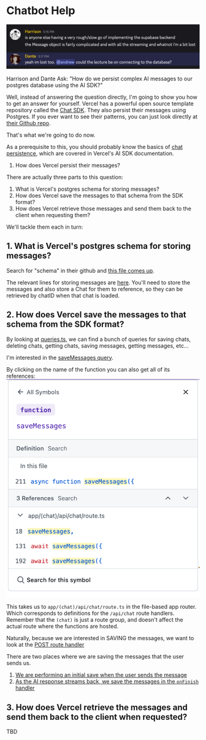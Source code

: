 # Chatbot Help

![Help](help.png)

Harrison and Dante Ask:
"How do we persist complex AI messages to our postgres database using the AI SDK?"


Well, instead of answering the question directly, I'm going to show you how to get an answer for yourself. Vercel has a powerful open source template repository called the [Chat SDK](https://chat-sdk.dev/). They also persist their messages using Postgres. If you ever want to see their patterns, you can just look directly at [their Github repo](https://github.com/vercel/ai-chatbot).

That's what we're going to do now.

As a prerequisite to this, you should probably know the basics of [chat persistence](https://ai-sdk.dev/docs/ai-sdk-ui/chatbot-message-persistence), which are covered in Vercel's AI SDK documentation.


1. How does Vercel persist their messages?

There are actually three parts to this question:

1. What is Vercel's postgres schema for storing messages?
2. How does Vercel save the messages to that schema from the SDK format?
3. How does Vercel retrieve those messages and send them back to the client when requesting them?


We'll tackle them each in turn:

## 1. What is Vercel's postgres schema for storing messages?

Search for "schema" in their github and [this file comes up](https://github.com/vercel/ai-chatbot/blob/7d8e71383f55c766ca575da2cac0a8d89283c031/lib/db/schema.ts).

The relevant lines for storing messages are [here](https://github.com/vercel/ai-chatbot/blob/7d8e71383f55c766ca575da2cac0a8d89283c031/lib/db/schema.ts#L50-L59). You'll need to store the messages and also store a Chat for them to reference, so they can be retrieved by chatID when that chat is loaded.


## 2. How does Vercel save the messages to that schema from the SDK format?

By looking at [queries.ts](https://github.com/vercel/ai-chatbot/blob/7d8e71383f55c766ca575da2cac0a8d89283c031/lib/db/queries.ts), we can find a bunch of queries for saving chats, deleting chats, getting chats, saving messages, getting messages, etc...

I'm interested in the [saveMessages query](https://github.com/vercel/ai-chatbot/blob/7d8e71383f55c766ca575da2cac0a8d89283c031/lib/db/queries.ts#L211-L221).

By clicking on the name of the function you can also get all of its references:
![references](references.png)

This takes us to `app/(chat)/api/chat/route.ts` in the file-based app router. Which corresponds to definitions for the `/api/chat` route handlers.  Remember that the `(chat)` is just a route group, and doesn't affect the actual route where the functions are hosted.

Naturally, because we are interested in SAVING the messages, we want to look at the [POST route handler](https://github.com/vercel/ai-chatbot/blob/7d8e71383f55c766ca575da2cac0a8d89283c031/app/(chat)/api/chat/route.ts#L64)

There are two places where we are saving the messages that the user sends us.

1. [We are performing an initial save when the user sends the message](https://github.com/vercel/ai-chatbot/blob/7d8e71383f55c766ca575da2cac0a8d89283c031/app/(chat)/api/chat/route.ts#L131-L142)
2. [As the AI response streams back, we save the messages in the `onFinish` handler](https://github.com/vercel/ai-chatbot/blob/7d8e71383f55c766ca575da2cac0a8d89283c031/app/(chat)/api/chat/route.ts#L192-L204)


## 3. How does Vercel retrieve the messages and send them back to the client when requested?

TBD